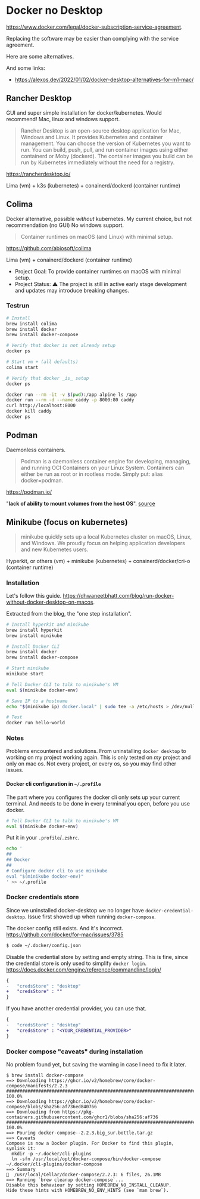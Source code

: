# Docker no Desktop

https://www.docker.com/legal/docker-subscription-service-agreement.

Replacing the software may be easier than complying with the service agreement.

Here are some alternatives.

And some links:

- https://alexos.dev/2022/01/02/docker-desktop-alternatives-for-m1-mac/

## Rancher Desktop

GUI and super simple installation for docker/kubernetes. Would recommend!
Mac, linux and windows support.

> Rancher Desktop is an open-source desktop application for Mac, Windows and Linux. It provides Kubernetes and container management. You can choose the version of Kubernetes you want to run. You can build, push, pull, and run container images using either containerd or Moby (dockerd). The container images you build can be run by Kubernetes immediately without the need for a registry.

https://rancherdesktop.io/

Lima (vm) + k3s (kubernetes) + conainerd/dockerd (container runtime)

## Colima

Docker alternative, possible _without_ kubernetes. My current choice, but not recommendation (no GUI)
No windows support.

> Container runtimes on macOS (and Linux) with minimal setup.

https://github.com/abiosoft/colima

Lima (vm) + conainerd/dockerd (container runtime)

- Project Goal: To provide container runtimes on macOS with minimal setup.
- Project Status: ⚠️ The project is still in active early stage development and updates may introduce breaking changes.

### Testrun

```sh
# Install
brew install colima
brew install docker
brew install docker-compose

# Verify that docker is not already setup
docker ps

# Start vm + (all defaults)
colima start

# Verify that docker _is_ setup
docker ps

docker run --rm -it -v $(pwd):/app alpine ls /app
docker run --rm -d --name caddy -p 8000:80 caddy
curl http://localhost:8000
docker kill caddy
docker ps
```

## Podman

Daemonless containers.

> Podman is a daemonless container engine for developing, managing, and running OCI Containers on your Linux System. Containers can either be run as root or in rootless mode. Simply put: alias docker=podman.

https://podman.io/

"**lack of ability to mount volumes from the host OS**". [source](https://alexos.dev/2022/01/02/docker-desktop-alternatives-for-m1-mac/#option-2-podman)

## Minikube (focus on kubernetes)

> minikube quickly sets up a local Kubernetes cluster on macOS, Linux, and Windows. We proudly focus on helping application developers and new Kubernetes users.

Hyperkit, or others (vm) + minikube (kubernetes) + conainerd/docker/cri-o (container runtime)

### Installation

Let's follow this guide. https://dhwaneetbhatt.com/blog/run-docker-without-docker-desktop-on-macos.

Extracted from the blog, the "one step installation".

```sh
# Install hyperkit and minikube
brew install hyperkit
brew install minikube

# Install Docker CLI
brew install docker
brew install docker-compose

# Start minikube
minikube start

# Tell Docker CLI to talk to minikube's VM
eval $(minikube docker-env)

# Save IP to a hostname
echo "$(minikube ip) docker.local" | sudo tee -a /etc/hosts > /dev/null

# Test
docker run hello-world
```

### Notes

Problems encountered and solutions. From uninstalling `docker desktop` to working on my project working again. This is only tested on _my_ project and only on mac os. Not every project, or every os, so you may find other issues.

#### Docker cli configuration in `~/.profile`

The part where you configures the docker cli only sets up your current terminal. And needs to be done in every terminal you open, before you use docker.

```sh
# Tell Docker CLI to talk to minikube's VM
eval $(minikube docker-env)
```

Put it in your `.profile`/`.zshrc`.

```sh
echo '
##
## Docker
##
# Configure docker cli to use minikube
eval "$(minikube docker-env)"
' >> ~/.profile
```

### Docker credentials store

Since we uninstalled docker-desktop we no longer have `docker-credential-desktop`. Issue first showed up when running `docker-compose`.

The docker config still exists. And it's incorrect.
https://github.com/docker/for-mac/issues/3785

```sh
$ code ~/.docker/config.json
```

Disable the credential store by setting and empty string. This is fine, since the credential store is only used to simplify `docker login`.
https://docs.docker.com/engine/reference/commandline/login/

```diff
{
-   "credsStore" : "desktop"
+   "credsStore" : ""
}
```

If you have another credential provider, you can use that.

```diff
{
-   "credsStore" : "desktop"
+   "credsStore" : "<YOUR_CREDENTIAL_PROVIDER>"
}
```

### Docker compose "caveats" during installation

No problem found yet, but saving the warning in case I need to fix it later.

```
$ brew install docker-compose
==> Downloading https://ghcr.io/v2/homebrew/core/docker-compose/manifests/2.2.3
######################################################################## 100.0%
==> Downloading https://ghcr.io/v2/homebrew/core/docker-compose/blobs/sha256:af736ed840766
==> Downloading from https://pkg-containers.githubusercontent.com/ghcr1/blobs/sha256:af736
######################################################################## 100.0%
==> Pouring docker-compose--2.2.3.big_sur.bottle.tar.gz
==> Caveats
Compose is now a Docker plugin. For Docker to find this plugin, symlink it:
  mkdir -p ~/.docker/cli-plugins
  ln -sfn /usr/local/opt/docker-compose/bin/docker-compose ~/.docker/cli-plugins/docker-compose
==> Summary
🍺  /usr/local/Cellar/docker-compose/2.2.3: 6 files, 26.1MB
==> Running `brew cleanup docker-compose`...
Disable this behaviour by setting HOMEBREW_NO_INSTALL_CLEANUP.
Hide these hints with HOMEBREW_NO_ENV_HINTS (see `man brew`).
```
